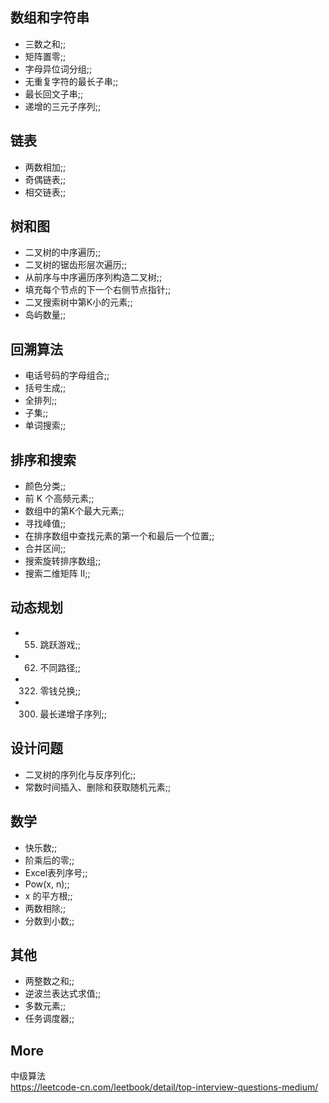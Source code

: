 ## 数组和字符串

- 三数之和;;
- 矩阵置零;;
- 字母异位词分组;;
- 无重复字符的最长子串;;
- 最长回文子串;;
- 递增的三元子序列;;

## 链表

- 两数相加;;
- 奇偶链表;;
- 相交链表;;

## 树和图

- 二叉树的中序遍历;;
- 二叉树的锯齿形层次遍历;;
- 从前序与中序遍历序列构造二叉树;;
- 填充每个节点的下一个右侧节点指针;;
- 二叉搜索树中第K小的元素;;
- 岛屿数量;;

## 回溯算法

- 电话号码的字母组合;;
- 括号生成;;
- 全排列;;
- 子集;;
- 单词搜索;;

## 排序和搜索

- 颜色分类;;
- 前 K 个高频元素;;
- 数组中的第K个最大元素;;
- 寻找峰值;;
- 在排序数组中查找元素的第一个和最后一个位置;;
- 合并区间;;
- 搜索旋转排序数组;;
- 搜索二维矩阵 II;;

## 动态规划 

- 055. 跳跃游戏;;
- 062. 不同路径;;
- 322. 零钱兑换;;
- 300. 最长递增子序列;;

## 设计问题

- 二叉树的序列化与反序列化;;
- 常数时间插入、删除和获取随机元素;;

## 数学 

- 快乐数;;
- 阶乘后的零;;
- Excel表列序号;;
- Pow(x, n);;
- x 的平方根;;
- 两数相除;;
- 分数到小数;;

## 其他 

- 两整数之和;;
- 逆波兰表达式求值;;
- 多数元素;;
- 任务调度器;;

## More 

中级算法   
https://leetcode-cn.com/leetbook/detail/top-interview-questions-medium/  